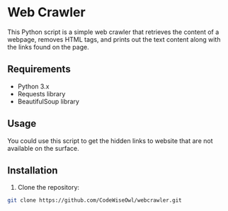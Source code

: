 # Web Crawler

This Python script is a simple web crawler that retrieves the content of a webpage, removes HTML tags, and prints out the text content along with the links found on the page.

## Requirements

- Python 3.x
- Requests library
- BeautifulSoup library

## Usage
You could use this script to get the hidden links to website that are not available on the surface.
## Installation

1. Clone the repository:

```bash
git clone https://github.com/CodeWiseOwl/webcrawler.git

